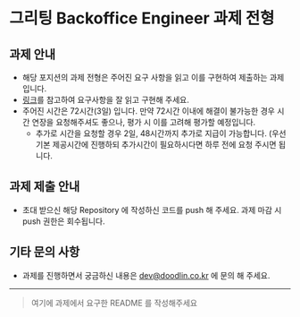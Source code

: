 # 그리팅 Backoffice Engineer 과제 전형

## 과제 안내

- 해당 포지션의 과제 전형은 주어진 요구 사항을 읽고 이를 구현하여 제출하는 과제입니다. 
- [링크](https://docs.google.com/document/d/1Y77QQRgpwJtYhd9ZTWnIA3G0o_eU7NnKKg_a4BJ7Ang/edit?usp=sharing)를 참고하여 요구사항을 잘 읽고 구현해 주세요.
- 주어진 시간은 72시간(3일) 입니다. 만약 72시간 이내에 해결이 불가능한 경우 시간 연장을 요청해주셔도 좋으나, 평가 시 이를 고려해 평가할 예정입니다.
  - 추가로 시간을 요청할 경우 2일, 48시간까지 추가로 지급이 가능합니다. (우선 기본 제공시간에 진행하되 추가시간이 필요하시다면 하루 전에 요청 주시면 됩니다.

## 과제 제출 안내

- 초대 받으신 해당 Repository 에 작성하신 코드를 push 해 주세요. 과제 마감 시 push 권한은 회수됩니다.

## 기타 문의 사항

- 과제를 진행하면서 궁금하신 내용은 dev@doodlin.co.kr 에 문의 해 주세요.

---

> 여기에 과제에서 요구한 README 를 작성해주세요
